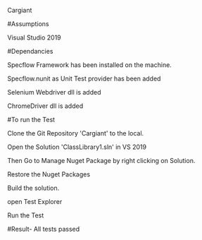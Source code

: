Cargiant

#Assumptions

Visual Studio 2019

#Dependancies

Specflow Framework has been installed on the machine.

Specflow.nunit as Unit Test provider has been added

Selenium Webdriver dll is added

ChromeDriver dll is added

#To run the Test

Clone the Git Repository 'Cargiant' to the local.

Open the Solution 'ClassLibrary1.sln' in VS 2019

Then Go to Manage Nuget Package by right clicking on Solution.

Restore the Nuget Packages

Build the solution.

open Test Explorer

Run the Test

#Result- All tests passed
